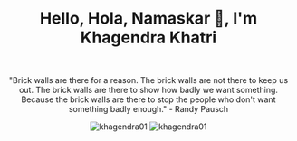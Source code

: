 <div align="center">
  <h1>Hello, Hola, Namaskar 👋, I'm Khagendra Khatri</h1><br>
  <p>"Brick walls are there for a reason. The brick walls are not there to keep us out. The brick walls are there to show how badly we want something. Because the brick walls are there to stop the people who don't want something badly enough." - Randy Pausch</p>
</div>

<div align="center">
  <img src="https://github-readme-stats.vercel.app/api?username=khagendra01&show_icons=true&locale=en" alt="khagendra01" />
  <img src="https://github-readme-streak-stats.herokuapp.com/?user=khagendra01" alt="khagendra01" />
</div>
